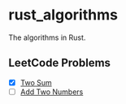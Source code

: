 # rust_algorithms
The algorithms in Rust.
## LeetCode Problems
- [x] [Two Sum](./src/leetcode/two_sum.rs)
- [ ] [Add Two Numbers](./src/leetcode/add_two_numbers.rs)
